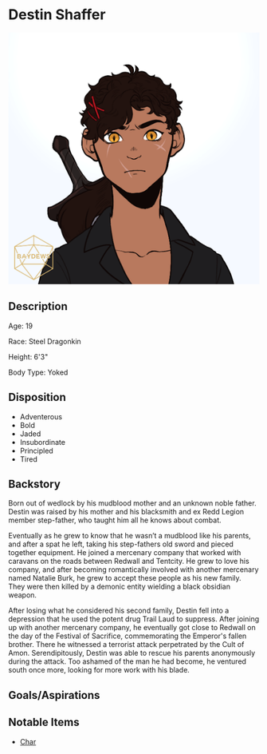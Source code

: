 # Destin Shaffer

![alt_text](DestinShaffer.png)

## Description

Age: 19

Race: Steel Dragonkin

Height: 6'3"

Body Type: Yoked

## Disposition

- Adventerous
- Bold
- Jaded
- Insubordinate
- Principled
- Tired

## Backstory

Born out of wedlock by his mudblood mother and an unknown noble father. Destin was raised by his mother and his blacksmith and ex Redd Legion member step-father, who taught him all he knows about combat.

Eventually as he grew to know that he wasn’t a mudblood like his parents, and after a spat he left, taking his step-fathers old sword and pieced together equipment. He joined a mercenary company that worked with caravans on the roads between Redwall and Tentcity. He grew to love his company, and after becoming romantically involved with another mercenary named Natalie Burk, he grew to accept these people as his new family. They were then killed by a demonic entity wielding a black obsidian weapon.

After losing what he considered his second family, Destin fell into a depression that he used the potent drug Trail Laud to suppress. After joining up with another mercenary company, he eventually got close to Redwall on the day of the Festival of Sacrifice, commemorating the Emperor's fallen brother. There he witnessed a terrorist attack perpetrated by the Cult of Amon. Serendipitously, Destin was able to rescue his parents anonymously during the attack. Too ashamed of the man he had become,  he ventured south once more, looking for more work with his blade.

## Goals/Aspirations

## Notable Items

* [Char](../../../UniqueItems/UniqueWeapons/Char/Char.md)

